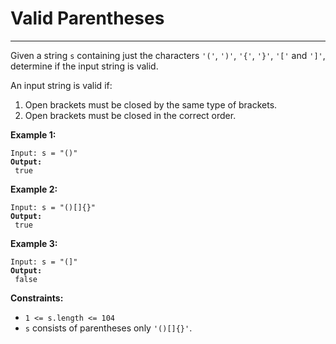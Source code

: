 # Valid Parentheses

***

Given a string `s` containing just the characters `'('`, `')'`, `'{'`, `'}'`, `'['` and `']'`, determine if the input string is valid.

An input string is valid if:

1. Open brackets must be closed by the same type of brackets.
2. Open brackets must be closed in the correct order.

&#x20;

**Example 1:**

<pre><code>Input: s = "()"
<strong>Output:
</strong> true</code></pre>

**Example 2:**

<pre><code>Input: s = "()[]{}"
<strong>Output:
</strong> true</code></pre>

**Example 3:**

<pre><code>Input: s = "(]"
<strong>Output:
</strong> false</code></pre>

&#x20;

**Constraints:**

* `1 <= s.length <= 104`
* `s` consists of parentheses only `'()[]{}'`.
